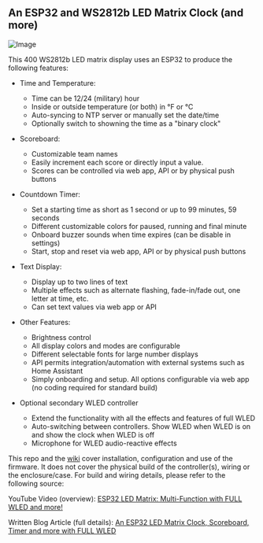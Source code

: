 ## An ESP32 and WS2812b LED Matrix Clock (and more)

![Image](https://github.com/user-attachments/assets/c14741ac-3b36-426a-b996-b0b9679540eb)

This 400 WS2812b LED matrix display uses an ESP32 to produce the following features:

- Time and Temperature:
  - Time can be 12/24 (military) hour
  - Inside or outside temperature (or both) in °F or °C
  - Auto-syncing to NTP server or manually set the date/time
  - Optionally switch to showning the time as a "binary clock"

- Scoreboard:
  - Customizable team names
  - Easily increment each score or directly input a value.
  - Scores can be controlled via web app, API or by physical push buttons

- Countdown Timer:
  - Set a starting time as short as 1 second or up to 99 minutes, 59 seconds
  - Different customizable colors for paused, running and final minute
  - Onboard buzzer sounds when time expires (can be disable in settings)
  - Start, stop and reset via web app, API or by physical push buttons

- Text Display:
  - Display up to two lines of text
  - Multiple effects such as alternate flashing, fade-in/fade out, one letter at time, etc.
  - Can set text values via web app or API

- Other Features:
  - Brightness control
  - All display colors and modes are configurable
  - Different selectable fonts for large number displays
  - API permits integration/automation with external systems such as Home Assistant
  - Simply onboarding and setup.  All options configurable via web app (no coding required for standard build)

- Optional secondary WLED controller
  - Extend the functionality with all the effects and features of full WLED
  - Auto-switching between controllers.  Show WLED when WLED is on and show the clock when WLED is off
  - Microphone for WLED audio-reactive effects

This repo and the [wiki](https://github.com/Resinchem/Matrix-Clock-ESP32/wiki) cover installation, configuration and use of the firmware.  It does not cover the physical build of the controller(s), wiring or the enclosure/case.  For build and wiring details, please refer to the following source:

YouTube Video (overview): [ESP32 LED Matrix: Multi-Function with FULL WLED and more!](https://youtu.be/nE2EDA_VE_Y)

Written Blog Article (full details): [An ESP32 LED Matrix Clock, Scoreboard, Timer and more with FULL WLED](https://resinchemtech.blogspot.com/2025/01/matrix32.html)
 
